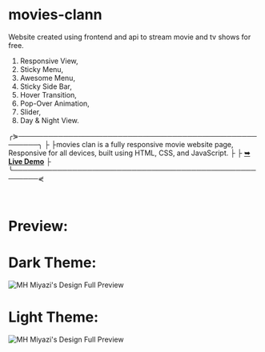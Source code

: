 # movies-clann
Website created using frontend and api to stream movie and tv shows for free.

1. Responsive View,
2. Sticky Menu,
3. Awesome Menu,
4. Sticky Side Bar,
5. Hover Transition,
6. Pop-Over Animation,
7. Slider,
8. Day & Night View.

╭⋟──────────────────────────────────────────────────────╮
├
├movies clan is a fully responsive movie website page, <br />Responsive for all devices, built using HTML, CSS, and JavaScript.
├
├ <a href="https://kazuyakun07.github.io/movies-clann/"><strong>➥ Live Demo</strong></a>
├
╰───────────────────────────────────────────────────────⋞

</div>

<br />

# Preview:
# Dark Theme:
<img src="https://telegra.ph/file/380d6e31b7b59ccbc93a7.jpg" alt="MH Miyazi's Design Full Preview">
<h1>Light Theme:</h1>
<img src="https://telegra.ph/file/2af3df3f9a2f31ea61631.jpg" alt="MH Miyazi's Design Full Preview">

